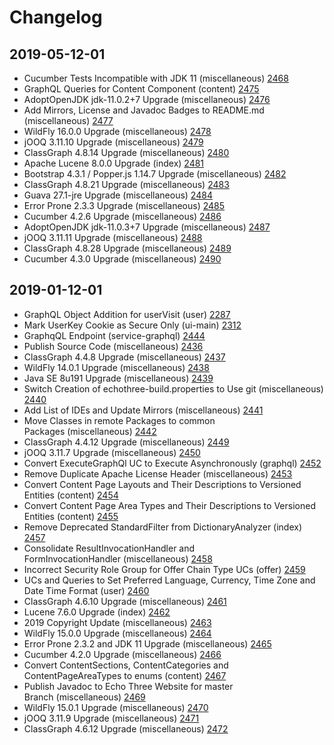 # Changelog

## 2019-05-12-01

* Cucumber Tests Incompatible with JDK 11 (miscellaneous) [2468](https://www.echothree.com/bugzilla/show_bug.cgi?id=2468)
* GraphQL Queries for Content Component (content) [2475](https://www.echothree.com/bugzilla/show_bug.cgi?id=2475)
* AdoptOpenJDK jdk-11.0.2+7 Upgrade (miscellaneous) [2476](https://www.echothree.com/bugzilla/show_bug.cgi?id=2476)
* Add Mirrors, License and Javadoc Badges to README.md (miscellaneous) [2477](https://www.echothree.com/bugzilla/show_bug.cgi?id=2477)
* WildFly 16.0.0 Upgrade (miscellaneous) [2478](https://www.echothree.com/bugzilla/show_bug.cgi?id=2478)
* jOOQ 3.11.10 Upgrade (miscellaneous) [2479](https://www.echothree.com/bugzilla/show_bug.cgi?id=2479)
* ClassGraph 4.8.14 Upgrade (miscellaneous) [2480](https://www.echothree.com/bugzilla/show_bug.cgi?id=2480)
* Apache Lucene 8.0.0 Upgrade (index) [2481](https://www.echothree.com/bugzilla/show_bug.cgi?id=2481)
* Bootstrap 4.3.1 / Popper.js 1.14.7 Upgrade (miscellaneous) [2482](https://www.echothree.com/bugzilla/show_bug.cgi?id=2482)
* ClassGraph 4.8.21 Upgrade (miscellaneous) [2483](https://www.echothree.com/bugzilla/show_bug.cgi?id=2483)
* Guava 27.1-jre Upgrade (miscellaneous) [2484](https://www.echothree.com/bugzilla/show_bug.cgi?id=2484)
* Error Prone 2.3.3 Upgrade (miscellaneous) [2485](https://www.echothree.com/bugzilla/show_bug.cgi?id=2485)
* Cucumber 4.2.6 Upgrade (miscellaneous) [2486](https://www.echothree.com/bugzilla/show_bug.cgi?id=2486)
* AdoptOpenJDK jdk-11.0.3+7 Upgrade (miscellaneous) [2487](https://www.echothree.com/bugzilla/show_bug.cgi?id=2487)
* jOOQ 3.11.11 Upgrade (miscellaneous) [2488](https://www.echothree.com/bugzilla/show_bug.cgi?id=2488)
* ClassGraph 4.8.28 Upgrade (miscellaneous) [2489](https://www.echothree.com/bugzilla/show_bug.cgi?id=2489)
* Cucumber 4.3.0 Upgrade (miscellaneous) [2490](https://www.echothree.com/bugzilla/show_bug.cgi?id=2490)

## 2019-01-12-01

* GraphQL Object Addition for userVisit (user) [2287](https://www.echothree.com/bugzilla/show_bug.cgi?id=2287)
* Mark UserKey Cookie as Secure Only (ui-main) [2312](https://www.echothree.com/bugzilla/show_bug.cgi?id=2312)
* GraphqQL Endpoint (service-graphql) [2444](https://www.echothree.com/bugzilla/show_bug.cgi?id=2444)
* Publish Source Code (miscellaneous) [2436](https://www.echothree.com/bugzilla/show_bug.cgi?id=2436)
* ClassGraph 4.4.8 Upgrade (miscellaneous) [2437](https://www.echothree.com/bugzilla/show_bug.cgi?id=2437)
* WildFly 14.0.1 Upgrade (miscellaneous) [2438](https://www.echothree.com/bugzilla/show_bug.cgi?id=2438)
* Java SE 8u191 Upgrade (miscellaneous) [2439](https://www.echothree.com/bugzilla/show_bug.cgi?id=2439)
* Switch Creation of echothree-build.properties to Use git (miscellaneous) [2440](https://www.echothree.com/bugzilla/show_bug.cgi?id=2440)
* Add List of IDEs and Update Mirrors (miscellaneous) [2441](https://www.echothree.com/bugzilla/show_bug.cgi?id=2441)
* Move Classes in remote Packages to common Packages (miscellaneous) [2442](https://www.echothree.com/bugzilla/show_bug.cgi?id=2442)
* ClassGraph 4.4.12 Upgrade (miscellaneous) [2449](https://www.echothree.com/bugzilla/show_bug.cgi?id=2449)
* jOOQ 3.11.7 Upgrade (miscellaneous) [2450](https://www.echothree.com/bugzilla/show_bug.cgi?id=2450)
* Convert ExecuteGraphQl UC to Execute Asynchronously (graphql) [2452](https://www.echothree.com/bugzilla/show_bug.cgi?id=2452)
* Remove Duplicate Apache License Header (miscellaneous) [2453](https://www.echothree.com/bugzilla/show_bug.cgi?id=2453)
* Convert Content Page Layouts and Their Descriptions to Versioned Entities (content) [2454](https://www.echothree.com/bugzilla/show_bug.cgi?id=2454)
* Convert Content Page Area Types and Their Descriptions to Versioned Entities (content) [2455](https://www.echothree.com/bugzilla/show_bug.cgi?id=2455)
* Remove Deprecated StandardFilter from DictionaryAnalyzer (index) [2457](https://www.echothree.com/bugzilla/show_bug.cgi?id=2457)
* Consolidate ResultInvocationHandler and FormInvocationHandler (miscellaneous) [2458](https://www.echothree.com/bugzilla/show_bug.cgi?id=2458)
* Incorrect Security Role Group for Offer Chain Type UCs (offer) [2459](https://www.echothree.com/bugzilla/show_bug.cgi?id=2459)
* UCs and Queries to Set Preferred Language, Currency, Time Zone and Date Time Format (user) [2460](https://www.echothree.com/bugzilla/show_bug.cgi?id=2460)
* ClassGraph 4.6.10 Upgrade (miscellaneous) [2461](https://www.echothree.com/bugzilla/show_bug.cgi?id=2461)
* Lucene 7.6.0 Upgrade (index) [2462](https://www.echothree.com/bugzilla/show_bug.cgi?id=2462)
* 2019 Copyright Update (miscellaneous) [2463](https://www.echothree.com/bugzilla/show_bug.cgi?id=2463)
* WildFly 15.0.0 Upgrade (miscellaneous) [2464](https://www.echothree.com/bugzilla/show_bug.cgi?id=2464)
* Error Prone 2.3.2 and JDK 11 Upgrade (miscellaneous) [2465](https://www.echothree.com/bugzilla/show_bug.cgi?id=2465)
* Cucumber 4.2.0 Upgrade (miscellaneous) [2466](https://www.echothree.com/bugzilla/show_bug.cgi?id=2466)
* Convert ContentSections, ContentCategories and ContentPageAreaTypes to enums (content) [2467](https://www.echothree.com/bugzilla/show_bug.cgi?id=2467)
* Publish Javadoc to Echo Three Website for master Branch (miscellaneous) [2469](https://www.echothree.com/bugzilla/show_bug.cgi?id=2469)
* WildFly 15.0.1 Upgrade (miscellaneous) [2470](https://www.echothree.com/bugzilla/show_bug.cgi?id=2470)
* jOOQ 3.11.9 Upgrade (miscellaneous) [2471](https://www.echothree.com/bugzilla/show_bug.cgi?id=2471)
* ClassGraph 4.6.12 Upgrade (miscellaneous) [2472](https://www.echothree.com/bugzilla/show_bug.cgi?id=2472)
